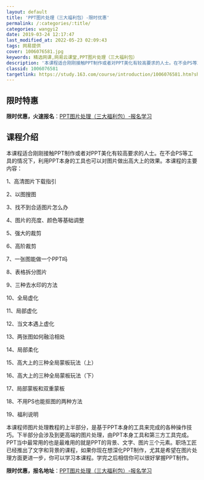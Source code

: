 ```yaml
---
layout: default
title: 'PPT图片处理（三大福利包）-限时优惠'
permalink: /:categories/:title/
categories: wangyi2
date: 2019-03-24 12:17:47
last_modified_at: 2022-05-23 02:09:43
tags: 网易提供
cover: 1006076581.jpg
keywords: 精选网课,网易云课堂,PPT图片处理（三大福利包）
description: '本课程适合刚刚接触PPT制作或者对PPT美化有较高要求的人士。在不会PS等工具的情况下，利用PPT本身的工具也可以对图片'
classid: 1006076581
targetlink: https://study.163.com/course/introduction/1006076581.htm?share=1&shareId=1025206652&utm_campaign=share&utm_medium=iphoneShare&utm_source=&utm_u=1025206652
---
```


## 限时特惠

**限时优惠，火速报名**：[PPT图片处理（三大福利包）-报名学习](https://study.163.com/course/introduction/1006076581.htm?share=1&shareId=1025206652&utm_campaign=share&utm_medium=iphoneShare&utm_source=&utm_u=1025206652)

## 课程介绍

本课程适合刚刚接触PPT制作或者对PPT美化有较高要求的人士。在不会PS等工具的情况下，利用PPT本身的工具也可以对图片做出高大上的效果。本课程的主要内容：

1、高清图片下载指引

2、以图搜图

3、找不到合适图片怎么办

4、图片的亮度、颜色等基础调整

5、强大的裁剪

6、高阶裁剪

7、一张图能做一个PPT吗

8、表格拆分图片

9、三种去水印的方法

10、全局虚化

11、局部虚化

12、当文本遇上虚化

13、两张图如何融洽相处

14、局部柔化

15、高大上的三种全局蒙板玩法（上）

16、高大上的三种全局蒙板玩法（下）

17、局部蒙板和双重蒙板

18、不用PS也能抠图的两种方法

19、福利说明

本课程师图片处理教程的上半部分，是基于PPT本身的工具来完成的各种操作技巧。下半部分会涉及到更高端的图片处理，由PPT本身工具和第三方工具完成。PPT当中最常用的也是最难用的就是PPT的背景、文字、图片三个元素。职场工匠已经推出了文字和背景的课程，如果你现在想深化PPT制作，尤其是希望在图片处理方面更进一步，你可以学习本课程。学完之后相信你可以很好掌握PPT制作。

**限时优惠，报名地址**：[PPT图片处理（三大福利包）-报名学习](https://study.163.com/course/introduction/1006076581.htm?share=1&shareId=1025206652&utm_campaign=share&utm_medium=iphoneShare&utm_source=&utm_u=1025206652)

